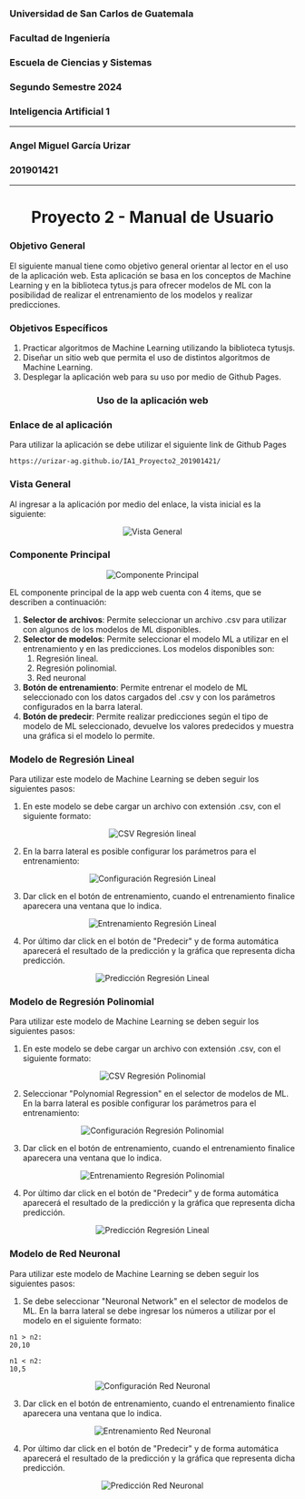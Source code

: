 ### **Universidad de San Carlos de Guatemala**
### **Facultad de Ingeniería**
### **Escuela de Ciencias y Sistemas**
### **Segundo Semestre 2024**  
### **Inteligencia Artificial 1**  

---  

### **Angel Miguel García Urizar**  
### **201901421**   

---  
  
**<h1 align="center">Proyecto 2 - Manual de Usuario</h1>**   

### **Objetivo General**  
El siguiente manual tiene como objetivo general orientar al lector en el uso de la aplicación web. Esta aplicación se basa en los conceptos de Machine Learning y en la biblioteca tytus.js para ofrecer modelos de ML con la posibilidad de realizar el entrenamiento de los modelos y realizar predicciones.  
  
### **Objetivos Específicos**  
1. Practicar algoritmos de Machine Learning utilizando la biblioteca tytusjs.
2. Diseñar un sitio web que permita el uso de distintos algoritmos de Machine Learning.  
3. Desplegar la aplicación web para su uso por medio de Github Pages.  
  
**<h3 align="center">Uso de la aplicación web</h3>**   
  
### **Enlace de al aplicación**   
Para utilizar la aplicación se debe utilizar el siguiente link de Github Pages  

```  
https://urizar-ag.github.io/IA1_Proyecto2_201901421/   
```

### **Vista General**   
Al ingresar a la aplicación por medio del enlace, la vista inicial es la siguiente:
<p align="center">
  <img src="images/vista-general.png" alt="Vista General">
</p>   

### **Componente Principal**  
<p align="center">
  <img src="images/componente-principal.png" alt="Componente Principal">
</p>     
EL componente principal de la app web cuenta con 4 items, que se describen a continuación:  

1. **Selector de archivos**: Permite seleccionar un archivo .csv para utilizar con algunos de los modelos de ML disponibles.  
2. **Selector de modelos**: Permite seleccionar el modelo ML a utilizar en el entrenamiento y en las predicciones. Los modelos disponibles son:  
    1. Regresión lineal.  
    2. Regresión polinomial.  
    3. Red neuronal  
3. **Botón de entrenamiento**: Permite entrenar el modelo de ML seleccionado con los datos cargados del .csv y con los parámetros configurados en la barra lateral.  
4. **Botón de predecir**: Permite realizar predicciones según el tipo de modelo de ML seleccionado, devuelve los valores predecidos y muestra una gráfica si el modelo lo permite.  
  
### **Modelo de Regresión Lineal**  
Para utilizar este modelo de Machine Learning se deben seguir los siguientes pasos:  

1. En este modelo se debe cargar un archivo con extensión .csv, con el siguiente formato:  
<p align="center">
  <img src="images/lr-csv.png" alt="CSV Regresión lineal">
</p>  

2. En la barra lateral es posible configurar los parámetros para el entrenamiento:  
<p align="center">
  <img src="images/lr-parametros.png" alt="Configuración Regresión Lineal">
</p>  

3. Dar click en el botón de entrenamiento, cuando el entrenamiento finalice aparecera una ventana que lo indica.  
<p align="center">
  <img src="images/lr-entrenamiento.png" alt="Entrenamiento Regresión Lineal">
</p>   

4. Por último dar click en el botón de "Predecir" y de forma automática aparecerá el resultado de la predicción y la gráfica que representa dicha predicción.  
<p align="center">
  <img src="images/lr-prediccion.png" alt="Predicción Regresión Lineal">
</p>  
  
### **Modelo de Regresión Polinomial**  
Para utilizar este modelo de Machine Learning se deben seguir los siguientes pasos:  

1. En este modelo se debe cargar un archivo con extensión .csv, con el siguiente formato:  
<p align="center">
  <img src="images/pr-csv.png" alt="CSV Regresión Polinomial">
</p>  

2. Seleccionar "Polynomial Regression" en el selector de modelos de ML. En la barra lateral es posible configurar los parámetros para el entrenamiento:  
<p align="center">
  <img src="images/pr-parametros.png" alt="Configuración Regresión Polinomial">
</p>  

3. Dar click en el botón de entrenamiento, cuando el entrenamiento finalice aparecera una ventana que lo indica.  
<p align="center">
  <img src="images/pr-entrenamiento.png" alt="Entrenamiento Regresión Polinomial">
</p>   

4. Por último dar click en el botón de "Predecir" y de forma automática aparecerá el resultado de la predicción y la gráfica que representa dicha predicción.  
<p align="center">
  <img src="images/lr-prediccion.png" alt="Predicción Regresión Lineal">
</p>  
  
### **Modelo de Red Neuronal**  
Para utilizar este modelo de Machine Learning se deben seguir los siguientes pasos:  

1. Se debe seleccionar "Neuronal Network" en el selector de modelos de ML. En la barra lateral se debe ingresar los números a utilizar por el modelo en el siguiente formato:  
```  
n1 > n2:  
20,10   

n1 < n2:  
10,5  
```  

<p align="center">
  <img src="images/nn-parametros.png" alt="Configuración Red Neuronal">
</p>  

3. Dar click en el botón de entrenamiento, cuando el entrenamiento finalice aparecera una ventana que lo indica.  
<p align="center">
  <img src="images/nn-entrenamiento.png" alt="Entrenamiento Red Neuronal">
</p>   

4. Por último dar click en el botón de "Predecir" y de forma automática aparecerá el resultado de la predicción y la gráfica que representa dicha predicción.  
<p align="center">
  <img src="images/nn-prediccion.png" alt="Predicción Red Neuronal">
</p>  
